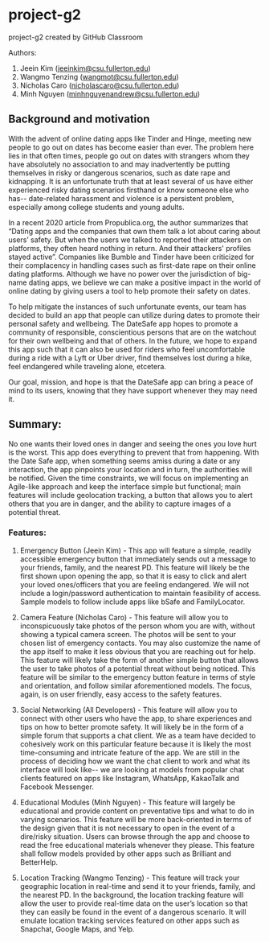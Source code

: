 # project-g2
project-g2 created by GitHub Classroom

Authors:
1. Jeein Kim (jeeinkim@csu.fullerton.edu) 
2. Wangmo Tenzing (wangmot@csu.fullerton.edu) 
3. Nicholas Caro (nicholascaro@csu.fullerton.edu) 
4. Minh Nguyen (minhnguyenandrew@csu.fullerton.edu)

## Background and motivation
With the advent of online dating apps like Tinder and Hinge, meeting new people to go out on dates has become easier than ever. The problem here lies in that often times, people go out on dates with strangers whom they have absolutely no association to and may inadvertently be putting themselves in risky or dangerous scenarios, such as date rape and kidnapping. It is an unfortunate truth that at least several of us have either experienced risky dating scenarios firsthand or know someone else who has-- date-related harassment and violence is a persistent problem, especially among college students and young adults. 

In a recent 2020 article from Propublica.org, the author summarizes that “Dating apps and the companies that own them talk a lot about caring about users’ safety. 
But when the users we talked to reported their attackers on platforms, they often heard nothing in return. And their attackers' profiles stayed active”. 
Companies like Bumble and Tinder have been criticized for their complacency in handling cases such as first-date rape on their online dating platforms. Although we have no power over the jurisdiction of big-name dating apps, we believe we can make a positive impact in the world of online dating by giving users a tool to help promote their safety on dates.

To help mitigate the instances of such unfortunate events, our team has decided to build an app that people can utilize during dates to promote their personal safety and wellbeing. The DateSafe app hopes to promote a community of responsible, conscientious persons that are on the watchout for their own wellbeing and that of others. In the future, we hope to expand this app such that it can also be used for riders who feel uncomfortable during a ride with a Lyft or Uber driver, find themselves lost during a hike, feel endangered while traveling alone, etcetera. 

Our goal, mission, and hope is that the DateSafe app can bring a peace of mind to its users, knowing that they have support whenever they may need it. 


## Summary:
No one wants their loved ones in danger and seeing the ones you love hurt is the worst. 
This app does everything to prevent that from happening. 
With the Date Safe app, when something seems amiss during a date or any interaction, the app pinpoints your location and in turn, the authorities will be notified. 
Given the time constraints, we will focus on implementing an Agile-like approach and keep the interface simple but functional; main features will include geolocation tracking, a button that allows you to alert others that you are in danger, and the ability to capture images of a potential threat. 

### Features:
1. Emergency Button (Jeein Kim) - This app will feature a simple, readily accessible emergency button that immediately sends out a message to your friends, family, and the nearest PD.
This feature will likely be the first shown upon opening the app, so that it is easy to click and alert your loved ones/officers that you are feeling endangered. We will not include a login/password authentication to maintain feasibility of access. Sample models to follow include apps like bSafe and FamilyLocator. 

2. Camera Feature (Nicholas Caro) - This feature will allow you to inconspicuously take photos of the person whom you are with, without showing a typical camera screen. The photos will be sent to your chosen list of emergency contacts. You may also customize the name of the app itself to make it less obvious that you are reaching out for help.
This feature will likely take the form of another simple button that allows the user to take photos of a potential threat without being noticed. This feature will be similar to the emergency button feature in terms of style and orientation, and follow similar aforementioned models. The focus, again, is on user friendly, easy access to the safety features. 

3. Social Networking (All Developers) - This feature will allow you to connect with other users who have the app, to share experiences and tips on how to better promote safety. It will likely be in the form of a simple forum that supports a chat client.
We as a team have decided to cohesively work on this particular feature because it is likely the most time-consuming and intricate feature of the app. We are still in the process of deciding how we want the chat client to work and what its interface will look like-- we are looking at models from popular chat clients featured on apps like Instagram, WhatsApp, KakaoTalk and Facebook Messenger.

4. Educational Modules (Minh Nguyen) - This feature will largely be educational and provide content on preventative tips and what to do in varying scenarios.
This feature will be more back-oriented in terms of the design given that it is not necessary to open in the event of a dire/risky situation. Users can browse through the app and choose to read the free educational materials whenever they please. This feature shall follow models provided by other apps such as Brilliant and BetterHelp.

5. Location Tracking (Wangmo Tenzing) - This feature will track your geographic location in real-time and send it to your friends, family, and the nearest PD.
In the background, the location tracking feature will allow the user to provide real-time data on the user’s location so that they can easily be found in the event of a dangerous scenario. It will emulate location tracking services featured on other apps such as Snapchat, Google Maps, and Yelp.

